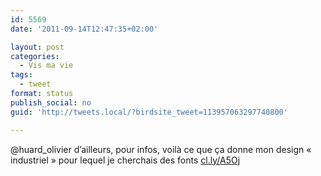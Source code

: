 ```yaml
---
id: 5569
date: '2011-09-14T12:47:35+02:00'

layout: post
categories:
  - Vis ma vie
tags:
  - tweet
format: status
publish_social: no
guid: 'http://tweets.local/?birdsite_tweet=113957063297740800'

---
```


@huard\_olivier d’ailleurs, pour infos, voilà ce que ça donne mon design « industriel » pour lequel je cherchais des fonts [cl.ly/A5Oj](http://cl.ly/A5Oj)
